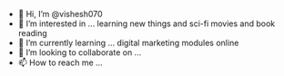 - 👋 Hi, I’m @vishesh070
- 👀 I’m interested in ... learning new things and sci-fi movies and book reading   
- 🌱 I’m currently learning ...  digital marketing modules online
- 💞️ I’m looking to collaborate on ...
- 📫 How to reach me ...

<!---
vishesh070/vishesh070 is a ✨ special ✨ repository because its `README.md` (this file) appears on your GitHub profile.
You can click the Preview link to take a look at your changes.
--->
